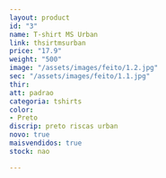 ```yaml
---
layout: product
id: "3"
name: T-shirt MS Urban
link: thsirtmsurban
price: "17.9"
weight: "500"
image: "/assets/images/feito/1.2.jpg"
sec: "/assets/images/feito/1.1.jpg"
thir: 
att: padrao
categoria: tshirts
color:
- Preto
discrip: preto riscas urban
novo: true
maisvendidos: true
stock: nao

---
```

